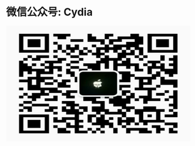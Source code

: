 # 微信公众号: Cydia


<img src="https://github.com/XLsn0w/XLsn0w/blob/XLsn0w/XLsn0w/Cydiapple.png?raw=true" alt="图片替换文本" width="500" height="313" align="bottom" />
